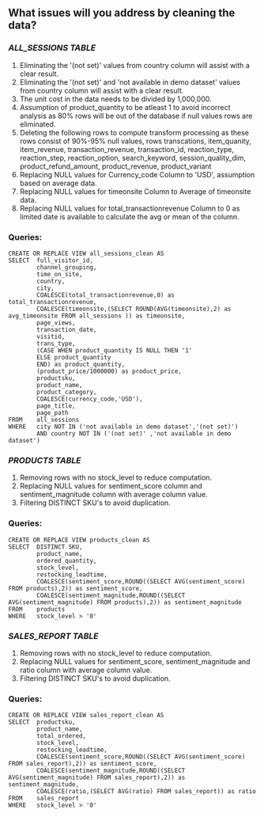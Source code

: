 ## What issues will you address by cleaning the data?

### ***ALL_SESSIONS TABLE***
1. Eliminating the '(not set)' values from country column will assist with a clear result.
2. Eliminating the '(not set)' and 'not available in demo dataset' values from country column will assist with a clear result.
3. The unit cost in the data needs to be divided by 1,000,000. 
4. Assumption of product_quantity to be atleast 1 to avoid incorrect analysis as 80% rows will be out of the database if null values rows are eliminated.
5. Deleting the following rows to compute transform processing as these rows consist of 90%-95% null values,
		rows transcations, 
		item_quanity, 
		item_revenue, 
		transaction_revenue, 
		transaction_id, 
		reaction_type, 
        reaction_step, 
		reaction_option,
		search_keyword,
		session_quality_dim,
		product_refund_amount,
		product_revenue,
		product_variant 
6. Replacing NULL values for Currency_code Column to 'USD', assumption based on average data.
7. Replacing NULL values for timeonsite Column to Average of timeonsite data.
8. Replacing NULL values for total_transactionrevenue Column to 0 as limited date is available to calculate the avg or mean of the column.

### Queries:

```
CREATE OR REPLACE VIEW all_sessions_clean AS
SELECT 	full_visitor_id,
		channel_grouping,
		time_on_site,	
		country,	
		city,
		COALESCE(total_transactionrevenue,0) as total_transactionrevenue,
		COALESCE(timeonsite,(SELECT ROUND(AVG(timeonsite),2) as avg_timeonsite FROM all_sessions )) as timeonsite,
		page_views,
		transaction_date,
		visitid,
		trans_type,
		(CASE WHEN product_quantity IS NULL THEN '1'
		ELSE product_quantity
		END) as product_quantity,
		(product_price/1000000) as product_price,
		productsku,
		product_name,	
		product_category,
		COALESCE(currency_code,'USD'),
		page_title,
		page_path
FROM    all_sessions
WHERE   city NOT IN ('not available in demo dataset','(not set)')
        AND country NOT IN ('(not set)' ,'not available in demo dataset')
```

### ***PRODUCTS TABLE***
1. Removing rows with no stock_level to reduce computation.
2. Replacing NULL values for sentiment_score column and sentiment_magnitude column with average column value.
3. Filtering DISTINCT SKU's to avoid duplication.

### Queries:
```
CREATE OR REPLACE VIEW products_clean AS
SELECT	DISTINCT SKU,
		product_name,
		ordered_quantity,
		stock_level,
		restocking_leadtime,
		COALESCE(sentiment_score,ROUND((SELECT AVG(sentiment_score) FROM products),2)) as sentiment_score,
		COALESCE(sentiment_magnitude,ROUND((SELECT AVG(sentiment_magnitude) FROM products),2)) as sentiment_magnitude
FROM    products
WHERE   stock_level > '0'
```

### ***SALES_REPORT TABLE***
1. Removing rows with no stock_level to reduce computation.
2. Replacing NULL values for sentiment_score, sentiment_magnitude and ratio column with average column value.
3. Filtering DISTINCT SKU's to avoid duplication.

### Queries:
```
CREATE OR REPLACE VIEW sales_report_clean AS
SELECT  productsku,
		product_name,
		total_ordered,
		stock_level,
		restocking_leadtime,
		COALESCE(sentiment_score,ROUND((SELECT AVG(sentiment_score) FROM sales_report),2)) as sentiment_score,
		COALESCE(sentiment_magnitude,ROUND((SELECT AVG(sentiment_magnitude) FROM sales_report),2)) as sentiment_magnitude,
		COALESCE(ratio,(SELECT AVG(ratio) FROM sales_report)) as ratio
FROM    sales_report
WHERE   stock_level > '0' 
```
